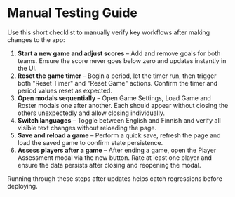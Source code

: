 # Manual Testing Guide

Use this short checklist to manually verify key workflows after making changes to the app:

1. **Start a new game and adjust scores** – Add and remove goals for both teams. Ensure the score never goes below zero and updates instantly in the UI.
2. **Reset the game timer** – Begin a period, let the timer run, then trigger both "Reset Timer" and "Reset Game" actions. Confirm the timer and period values reset as expected.
3. **Open modals sequentially** – Open Game Settings, Load Game and Roster modals one after another. Each should appear without closing the others unexpectedly and allow closing individually.
4. **Switch languages** – Toggle between English and Finnish and verify all visible text changes without reloading the page.
5. **Save and reload a game** – Perform a quick save, refresh the page and load the saved game to confirm state persistence.
6. **Assess players after a game** – After ending a game, open the Player Assessment modal via the new button. Rate at least one player and ensure the data persists after closing and reopening the modal.

Running through these steps after updates helps catch regressions before deploying.
